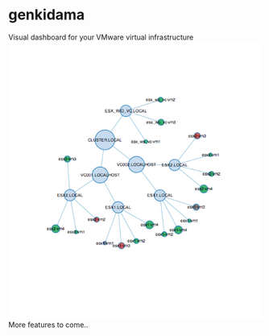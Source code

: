 genkidama
=========

Visual dashboard for your VMware virtual infrastructure
![Alt text](https://github.com/svalleru/genkidama/blob/master/genkidama.png "Genkidama Dashboard")
More features to come..
